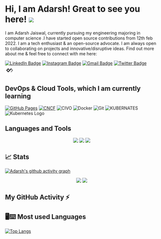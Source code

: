 # Hi, I am Adarsh! Great to see you here! <img src="https://raw.githubusercontent.com/aemmadi/aemmadi/master/wave.gif" width="30px">

I am Adarsh Jaiswal, currently pursuing my engineering majoring in computer science .I have started open source contributions from 12th feb 2022. I am a tech enthusiast & an open-source advocate. I am always open to collaborating on projects and innovative/disruptive ideas. Find out more about me & feel free to connect with me here:

[![LinkedIn Badge](https://img.shields.io/badge/-Adarshjaiswal-blue?style=flat-square&logo=Linkedin&logoColor=white&link=https://www.linkedin.com/in/adarsh-jaiswal-502643216/)](https://www.linkedin.com/in/adarsh-jaiswal-502643216/)
[![Instagram Badge](https://img.shields.io/badge/-Adarsh_jaiss-red?style=flat-square&logo=instagram&logoColor=white&link=https://www.instagram.com/adarsh_jaiss/)](https://www.instagram.com/adarsh_jaiss/)
[![Gmail Badge](https://img.shields.io/badge/-its.adarshjaiss@gmail.com-c14438?style=flat-square&logo=Gmail&logoColor=white&link=mailto:its.adarshjaiss@gmail.com)](mailto:its.adarshjaiss@gmail.com)
[![Twitter Badge](https://img.shields.io/badge/-twtadarsh-lightblue?style=flat-square&logo=Twitter&logoColor=white&link=https://twitter.com/TwtAdarsh)](https://twitter.com/TwtAdarsh)
&ensp;<a href="https://app.daily.dev/adarsh_jaiss"><img src="https://github.com/FrancescoXX/FrancescoXX/blob/main/App%20Icon%20-%20Black.png" title="daily.dev" 
	alt="daily.devGitHub" width="30"/></a>

<!--![Website](https://komarev.com/ghpvc/?username=Adarsh-jaiss&label=Profile%20views&color=0e75b6&style=flat)-->
<!--![Website](https://img.shields.io/github/followers/Adarsh-jaiss?style=social)-->

## DevOps & Cloud Tools, which I am currently learning

<a href="#"><img alt="GitHub Pages" src="https://img.shields.io/badge/GitHub%20Pages-%23327FC7.svg?logo=github&logoColor=white"></a>
<a href="#"><img alt="CNCF" src="https://img.shields.io/badge/CNCF%20-%23430098.svg?logo=CNCF&logoColor=white"></a>
![CIVO](https://img.shields.io/badge/-CIVO-darkblue?style=flat-square&logo=CIVO)
![Docker](https://img.shields.io/badge/-Docker-black?style=flat-square&logo=docker)
![Git](https://img.shields.io/badge/-Git-black?style=flat-square&logo=git)
![KUBERNATES](https://img.shields.io/badge/-KUBERNATES-black?style=flat-square&logo=KUBERNATES) 
<img src="https://cdn.worldvectorlogo.com/logos/kubernets.svg" title="Kubernetes" alt="Kubernetes Logo" width="20"/>&emsp;

## Languages and Tools

<p align="center">
<img src="https://img.shields.io/badge/python-3776AB.svg?&style=for-the-badge&logo=python&logoColor=white" height="25"/>
<img src="https://img.shields.io/badge/VS%20Code-007ACC.svg?&style=for-the-badge&logo=visual-studio-code&logoColor=white" height="25"/>
<img src="https://img.shields.io/badge/-Git-black?&style=for-the-badge&logo=git" height="25"/>
 
</tr>
</table>

<br />
    
## 📈 Stats

 [![Adarsh's github activity graph](https://activity-graph.herokuapp.com/graph?username=adarsh-jaiss&theme=xcode)](https://git.io/Adarsh-jaiss)
<p align="center">
	
  <img width="48%" src="https://github-readme-stats.vercel.app/api?username=Adarsh-jaiss&show_icons=true&theme=radical" />
  <img width="48%" src="https://github-readme-streak-stats.herokuapp.com/?user=adarsh-jaiss&theme=radical" />
</p>

## My GitHub Activity ⚡

<!--START_SECTION:activity-->
 
<!--END_SECTION:activity-->

## 🖥⌨ Most used Languages
 
[![Top Langs](https://github-readme-stats.vercel.app/api/top-langs/?username=Adarsh-jaiss&layout=compact&theme=tokyonight)](https://github.com/anuraghazra/github-readme-stats)
